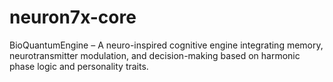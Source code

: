 # neuron7x-core
BioQuantumEngine – A neuro-inspired cognitive engine integrating memory, neurotransmitter modulation, and decision-making based on harmonic phase logic and personality traits.
